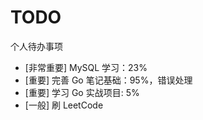 # TODO

个人待办事项

- [非常重要] MySQL 学习：23%
- [重要] 完善 Go 笔记基础：95%，错误处理
- [重要] 学习 Go 实战项目: 5%
- [一般] 刷 LeetCode
